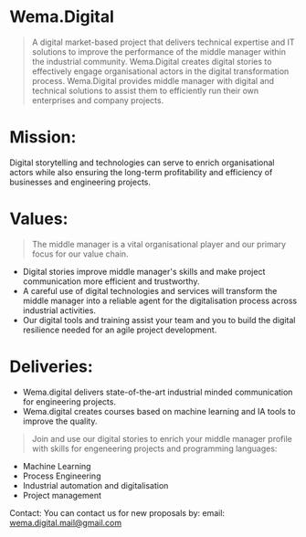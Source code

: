 # Wema.Digital

> A digital market-based project that delivers technical expertise and IT solutions to improve the performance of the middle manager within the industrial community.
> Wema.Digital creates digital stories to effectively engage organisational actors in the digital transformation process.
> Wema.Digital provides middle manager with digital and technical solutions to assist them to efficiently run their own enterprises and company projects.

# Mission:

Digital storytelling and technologies can serve to enrich organisational actors while also ensuring the long-term profitability and efficiency of businesses and engineering projects.

# Values:

> The middle manager is a vital organisational player and our primary focus for our value chain.

- Digital stories improve middle manager's skills and make project communication more efficient and trustworthy.
- A careful use of digital technologies and services will transform the middle manager into a reliable agent for the digitalisation process across industrial activities.
- Our digital tools and training assist your team and you to build the digital resilience needed for an agile project development.
  
# Deliveries: 

-	Wema.digital delivers state-of-the-art industrial minded communication for engineering projects.
-	Wema.digital creates courses based on machine learning and IA tools to improve the quality.

> Join and use our digital stories to enrich your middle manager profile with skills for engeneering projects and programming languages:

- Machine Learning 
- Process Engineering
- Industrial automation and digitalisation
- Project management

Contact: 
You can contact us for new proposals by:
email: wema.digital.mail@gmail.com
